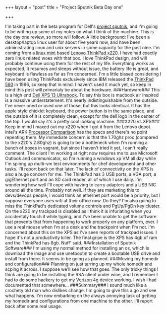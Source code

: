 +++
layout = "post"
title = "Project Sputnik Beta Day one"

+++

I'm taking part in the beta program for Dell's [project sputnik](http://content.dell.com/us/en/enterprise/d/campaigns/sputnik), and I'm going to be writing up some of my notes on what I think of the machine. This is the day one review, so more will follow. 
A little background: I've been a desktop/laptop linux user for about five years now, and have been administrating linux and unix servers in some capacity for the past nine. I'm coming from a [linux mint](http://linuxmint.com/) based [Lenovo ThinkPad x220](http://shop.lenovo.com/us/products/professional-grade/thinkpad/x-series/x220/index.html). I have had exactly zero linux related woes with that box. I love ThinkPad design, and will probably continue using them for the rest of my life. Everything works as expected, it resumes and sleeps without issue, the battery life is great, and keyboard is flawless as far as I'm concerned. I'm a little biased considering I have been using ThinkPads exclusively since IBM released the [ThinkPad 560](http://www.thinkwiki.org/wiki/Category:560) in 1996, so keep that in mind. 
I haven't used it much yet, so keep in mind this post will primarialy be about the hardware.
###Hardware###
This is a high end [Dell XPS 13 Ultrabook](http://www.dell.com/us/p/xps-13-l321x/pd). To say this box is macbook air inspired is a massive understatement. It's nearly indistinguishable from the outside. I've never oned or used one of those, but this looks identical. It has the apple style chicklet keyboard, the power button is in the same place, and the outside of it is completely clean, except for the dell logo in the center of the top.
I would say it's a pretty cool looking machine. 
###X220 vs XPS###
Keep in mind I maxed out my x220 when I got it from the Lenovo depot. 
Intel's ARK [Processor Comparison](http://ark.intel.com/compare/53464,54618) has the specs and there's no point repeating them.
My immediate concern is that the 1.70ghz proc (compared to the x220's 2.80ghz) is going to be a bottleneck when I'm running a bunch of boxes in vagrant, but since I haven't tried it yet, I can't really comment. The client I'm working at right now requires me to use Microsoft Outlook and communicator, so I'm running a windows xp VM all day while I'm spinng up multi-vm test environments for chef development and other tasks. I'll report back on that later.
The lack of connectivity on the XPS is also a huge concern for me. The ThinkPad has 3 USB ports, a VGA port, a gigEthernet port and an SD card reader, all of which I use daily. I'm wondering how well I'll cope with having to carry adaptors and a USB NIC around all the time. Probably not well. If they are marketing this to devs/devops people, I would think an ethernet port would be a priority, but I suppose everyone uses wifi at their office now. Do they?
I'm also going to miss the ThinkPad's dedicated volume controls and PgUp/PgDn key cluster. 
On the x220 my trackpad is disabled as I think it is infuriating when you accidentaly touch it while typing, and I've been unable to get the software that prevents that from happening to work properly on any platform, ever. I use a real mouse when I'm at a desk and the trackpoint when I'm not. I'm concerned about this on the XPS as I've seen reports of trackpad issues. I hope it's not a productivity killer.
The final gripe is the XPS has 4gb of ram and the ThinkPad has 8gb. Nuff' said.
###Installation of Sputnik Software###
I'm using my normal method for installing an os, which is download the image and use unetbootin to create a bootable USB drive and install from there. It seems to be going as planned.
###Moving my homedir and configuration###
Planning on just tarring up my whole homedir and scping it across. I suppose we'll see how that goes. The only tricky things I think are going to be installing the RSA client under wine, and I remember I had to do some hackery to get my Verizon 4g device working. I wish I had documented that somewhere...
###Summary###
I sound much like a crochety old man who dislikes change. I'm going to give this a go and see what happens. I'm now embarking on the always annoying task of getting my homedir and configurations from one machine to the other. I'll report back after some real usage.
